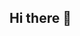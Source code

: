 ## Hi there 👋

<!--
**obrian286/obrian286** is a ✨ _special_ ✨ repository because its `README.md` (this file) appears on your GitHub profile.

Here are some ideas to get you started:

- 🔭 I’m currently working on a crypto token system (ai driven)
- 🌱 I’m currently learning swiftlyui and Kotlin
- 👯 I’m looking to collaborate on a small upcoming startup (can not disclose)
- 🤔 I’m looking for help with my own startup
- 💬 Ask me about anything business/tech related
- 📫 How to reach me: instagram (_obryan._)
- 😄 Pronouns: He/Him
- ⚡ Fun fact: l think with the right help on my startup we can make millions or not surely l can not 
                gurantee success but anything is worth trying espacially from a 17 year old kid lol.
-->
